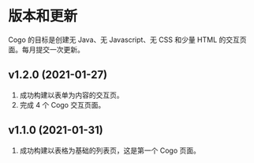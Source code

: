 # 版本和更新

Cogo 的目标是创建无 Java、无 Javascript、无 CSS 和少量 HTML 的交互页面。每月提交一次更新。

## v1.2.0 (2021-01-27)

1. 成功构建以表单为内容的交互页。
2. 完成 4 个 Cogo 交互页面。


## v1.1.0 (2021-01-31)

1. 成功构建以表格为基础的列表页，这是第一个 Cogo 页面。
